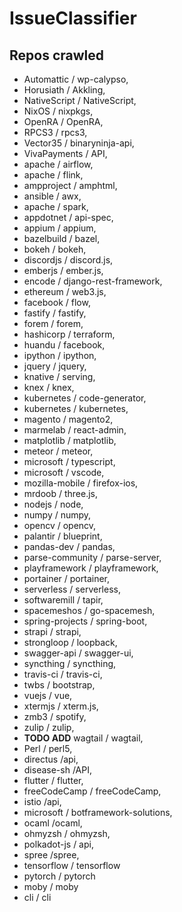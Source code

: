 # IssueClassifier
## Repos crawled
- Automattic / wp-calypso,
- Horusiath / Akkling,
- NativeScript / NativeScript,
- NixOS / nixpkgs,
- OpenRA / OpenRA,
- RPCS3 / rpcs3,
- Vector35 / binaryninja-api,
- VivaPayments / API,
- apache / airflow,
- apache / flink,
- ampproject / amphtml,
- ansible / awx,
- apache / spark,
- appdotnet / api-spec,
- appium / appium,
- bazelbuild / bazel,
- bokeh / bokeh,
- discordjs / discord.js,
- emberjs / ember.js,
- encode / django-rest-framework,
- ethereum / web3.js,
- facebook / flow,
- fastify / fastify,
- forem / forem,
- hashicorp / terraform,
- huandu / facebook,
- ipython / ipython,
- jquery / jquery,
- knative / serving,
- knex / knex,
- kubernetes / code-generator,
- kubernetes / kubernetes,
- magento / magento2,
- marmelab / react-admin,
- matplotlib / matplotlib,
- meteor / meteor,
- microsoft / typescript,
- microsoft / vscode,
- mozilla-mobile / firefox-ios,
- mrdoob / three.js,
- nodejs / node,
- numpy / numpy,
- opencv / opencv,
- palantir / blueprint,
- pandas-dev / pandas,
- parse-community / parse-server,
- playframework / playframework,
- portainer / portainer,
- serverless / serverless,
- softwaremill / tapir,
- spacemeshos / go-spacemesh,
- spring-projects / spring-boot,
- strapi / strapi,
- strongloop / loopback,
- swagger-api / swagger-ui,
- syncthing / syncthing,
- travis-ci / travis-ci,
- twbs / bootstrap,
- vuejs / vue,
- xtermjs / xterm.js,
- zmb3 / spotify,
- zulip / zulip,
- **TODO ADD**  wagtail / wagtail,
- Perl / perl5,
- directus /api,
- disease-sh /API,
- flutter / flutter,
- freeCodeCamp / freeCodeCamp,
- istio /api,
- microsoft / botframework-solutions,
- ocaml /ocaml,
- ohmyzsh / ohmyzsh,
- polkadot-js / api,
- spree /spree,
- tensorflow / tensorflow
- pytorch / pytorch
- moby / moby
- cli / cli
